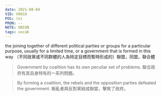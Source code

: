 ```yaml
---
date: 2021-08-04
VID: V0010
POS: (n)
PRON: --
NOTE: UNION
tags: vocab
---
```


the joining together of different political parties or groups for a particular purpose, usually for a limited time, or a government that is formed in this way  （不同政黨或不同群體的人為特定目標而暫時形成的）聯盟，同盟，聯合體 

>Government by coalition has its own peculiar set of problems.  聯合政府有其自身特有的一系列問題。  

>By forming a coalition, the rebels and the opposition parties defeated the government. 叛亂者與反對黨結成聯盟，擊敗了政府。 